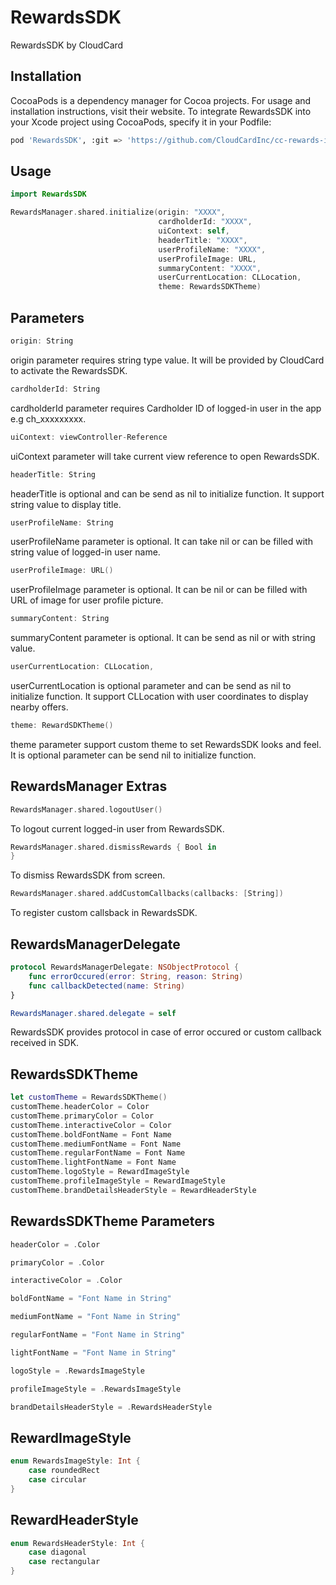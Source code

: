 
# RewardsSDK 

RewardsSDK by CloudCard

## Installation

CocoaPods is a dependency manager for Cocoa projects. For usage and installation instructions, visit their website. To integrate RewardsSDK into your Xcode project using CocoaPods, specify it in your Podfile:



```bash
pod 'RewardsSDK', :git => 'https://github.com/CloudCardInc/cc-rewards-ios-sdk.git'
```
    
## Usage

```swift
import RewardsSDK

RewardsManager.shared.initialize(origin: "XXXX",
                                 cardholderId: "XXXX",
                                 uiContext: self,
                                 headerTitle: "XXXX",
                                 userProfileName: "XXXX",
                                 userProfileImage: URL,
                                 summaryContent: "XXXX",
                                 userCurrentLocation: CLLocation,
                                 theme: RewardsSDKTheme)
```

## Parameters

```swift
origin: String
```
origin parameter requires string type value. It will be provided by CloudCard to activate the RewardsSDK.


```swift
cardholderId: String
```
cardholderId parameter requires Cardholder ID of logged-in user in the app e.g ch_xxxxxxxxx. 


```swift
uiContext: viewController-Reference
```
uiContext parameter will take current view reference to open RewardsSDK.


```swift
headerTitle: String
```
headerTitle is optional and can be send as nil to initialize function. It support string value to display title. 


```swift
userProfileName: String
```
userProfileName parameter is optional. It can take nil or can be filled with string value of logged-in user name. 


```swift
userProfileImage: URL()
```
userProfileImage parameter is optional. It can be nil or can be filled with URL of image for user profile picture.


```swift
summaryContent: String
```
summaryContent parameter is optional. It can be send as nil or with string value.


```swift
userCurrentLocation: CLLocation,
```
userCurrentLocation is optional parameter and can be send as nil to initialize function. It support CLLocation with user coordinates to display nearby offers.


```swift
theme: RewardSDKTheme()
```
theme parameter support custom theme to set RewardsSDK looks and feel. It is optional parameter can be send nil to initialize function.


## RewardsManager Extras

```swift
RewardsManager.shared.logoutUser()
```
To logout current logged-in user from RewardsSDK.

```swift
RewardsManager.shared.dismissRewards { Bool in
}
```
To dismiss RewardsSDK from screen.

```swift
RewardsManager.shared.addCustomCallbacks(callbacks: [String])
```
To register custom callsback in RewardsSDK.


## RewardsManagerDelegate

```swift
protocol RewardsManagerDelegate: NSObjectProtocol {
    func errorOccured(error: String, reason: String)
    func callbackDetected(name: String)
}

RewardsManager.shared.delegate = self
```
RewardsSDK provides protocol in case of error occured or custom callback received in SDK.


     
## RewardsSDKTheme

```swift
let customTheme = RewardsSDKTheme()
customTheme.headerColor = Color
customTheme.primaryColor = Color
customTheme.interactiveColor = Color
customTheme.boldFontName = Font Name
customTheme.mediumFontName = Font Name
customTheme.regularFontName = Font Name
customTheme.lightFontName = Font Name
customTheme.logoStyle = RewardImageStyle
customTheme.profileImageStyle = RewardImageStyle
customTheme.brandDetailsHeaderStyle = RewardHeaderStyle
```


## RewardsSDKTheme Parameters

```swift
headerColor = .Color
```
```swift
primaryColor = .Color
```
```swift
interactiveColor = .Color
```
```swift
boldFontName = "Font Name in String"
```
```swift
mediumFontName = "Font Name in String"
```
```swift
regularFontName = "Font Name in String"
```
```swift
lightFontName = "Font Name in String"
```
```swift
logoStyle = .RewardsImageStyle
```
```swift
profileImageStyle = .RewardsImageStyle
```
```swift
brandDetailsHeaderStyle = .RewardsHeaderStyle
```                                 
     
## RewardImageStyle

```swift
enum RewardsImageStyle: Int {
    case roundedRect
    case circular
}
```

## RewardHeaderStyle

```swift
enum RewardsHeaderStyle: Int {
    case diagonal
    case rectangular
}
```                            
       